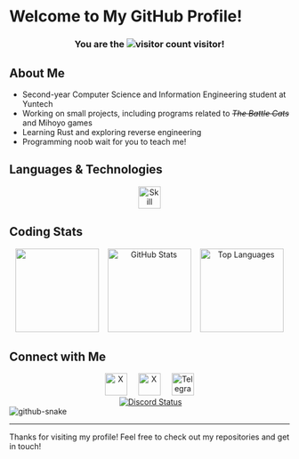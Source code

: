 # Welcome to My GitHub Profile!

<div align="center">
  <h3>You are the <img src="https://count.getloli.com/get/@yuusukealmal?theme=gelbooru" alt="visitor count" /> visitor!</h3>
</div>

## About Me

- Second-year Computer Science and Information Engineering student at Yuntech
- Working on small projects, including programs related to ~~_The Battle Cats_~~ and Mihoyo games
- Learning Rust and exploring reverse engineering
- Programming noob wait for you to teach me!

## Languages & Technologies

<div align="center">  
  <img src="https://skillicons.dev/icons?i=rust,flutter,py,javascript,cs" height="40" alt="Skill" />
</div>

<!-- ## Tools I Use

<div align="center">
  <a href="https://code.visualstudio.com">
    <img src="https://img.shields.io/badge/Visual%20Studio%20Code-007ACC?logo=visualstudiocode&logoColor=white&style=for-the-badge" height="30" alt="VS Code" />
  </a>
  <img width="12" />
  <a href="https://visualstudio.microsoft.com/downloads/">
    <img src="https://img.shields.io/badge/Visual%20Studio-5C2D91?logo=visualstudio&logoColor=white&style=for-the-badge" height="30" alt="Visual Studio" />
  </a>
</div>-->

## Coding Stats

<div align="center">
  <img src="https://github-readme-stats.vercel.app/api/wakatime?username=yuusukealmal&theme=dark&layout=compact&langs_count=12" height="150" />
  <img width="8">
  <img src="https://github-readme-stats.vercel.app/api?username=yuusukealmal&hide_title=true&hide_rank=true&show_icons=true&include_all_commits=true&count_private=true&disable_animations=false&theme=vue-dark&locale=en&hide_border=false" height="150" alt="GitHub Stats" />
  <img width="8">
  <img src="https://github-readme-stats.vercel.app/api/top-langs?username=yuusukealmal&locale=en&hide_title=false&layout=compact&card_width=320&langs_count=10&theme=vue-dark&hide_border=false" height="150" alt="Top Languages" />
</div>

## Connect with Me

<div align="center">
  <a href="https://discord.com/users/878830839822176287"><img src="https://skillicons.dev/icons?i=discord" height="40" alt="X" /></a>
  <img width="12" />
  <a href="https://x.com/69mingyou"><img src="https://skillicons.dev/icons?i=twitter" height="40" alt="X" /></a>
  <img width="12" />
  <a href="https://t.me/yuusukealmal"><img src="https://cdn.simpleicons.org/telegram/26A5E4" height="40" alt="Telegram" /></a>
  <br/ >
  <img height="12" />
  <a href="https://discord.com/users/878830839822176287"><img src="https://lanyard.cnrad.dev/api/878830839822176287?&bg=141321&borderRadius=20px&hideTimestamp=true" alt="Discord Status" /></a>
</div>
<picture>
  <source media="(prefers-color-scheme: dark)" srcset="https://github.com/yuusukealmal/yuusukealmal/blob/output/github-contribution-grid-snake-dark.svg" />
  <source media="(prefers-color-scheme: light)" srcset="https://github.com/yuusukealmal/yuusukealmal/blob/output/github-contribution-grid-snake.svg" />
  <img alt="github-snake" src="github-snake.svg" />
</picture>

---

Thanks for visiting my profile! Feel free to check out my repositories and get in touch!
